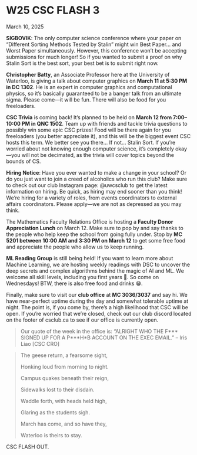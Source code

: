 # W25 CSC FLASH 3

March 10, 2025

**SIGBOVIK**: The only computer science conference where your paper on “Different Sorting Methods Tested by Stalin” might win Best Paper… and Worst Paper simultaneously. However, this conference won’t be accepting submissions for much longer! So if you wanted to submit a proof on why Stalin Sort is the best sort, your best bet is to submit right now.

**Christopher Batty**, an Associate Professor here at the University of Waterloo, is giving a talk about computer graphics on **March 11 at 5:30 PM in DC 1302**. He is an expert in computer graphics and computational physics, so it’s basically guaranteed to be a banger talk from an ultimate sigma. Please come—it will be fun. There will also be food for you freeloaders.

**CSC Trivia** is coming back! It’s planned to be held on **March 12 from 7:00–10:00 PM in QNC 1502**. Team up with friends and tackle trivia questions to possibly win some epic CSC prizes! Food will be there again for you freeloaders (you better appreciate it), and this will be the biggest event CSC hosts this term. We better see you there… If not… Stalin Sort. If you’re worried about not knowing enough computer science, it’s completely okay—you will not be decimated, as the trivia will cover topics beyond the bounds of CS.

**Hiring Notice**: Have you ever wanted to make a change in your school? Or do you just want to join a creed of alcoholics who run this club? Make sure to check out our club Instagram page: @uwcsclub to get the latest information on hiring. Be quick, as hiring may end sooner than you think! We’re hiring for a variety of roles, from events coordinators to external affairs coordinators. Please apply—we are not as depressed as you may think.

The Mathematics Faculty Relations Office is hosting a **Faculty Donor Appreciation Lunch** on March 12. Make sure to pop by and say thanks to the people who help keep the school from going fully under. Stop by **MC 5201 between 10:00 AM and 3:30 PM on March 12** to get some free food and appreciate the people who allow us to keep running.

**ML Reading Group** is still being held! If you want to learn more about Machine Learning, we are hosting weekly readings with DSC to uncover the deep secrets and complex algorithms behind the magic of AI and ML. We welcome all skill levels, including you first years :eyes:. So come on Wednesdays! BTW, there is also free food and drinks :grin:.

Finally, make sure to visit our **club office** at **MC 3036/3037** and say hi. We have near-perfect uptime during the day and somewhat tolerable uptime at night. The point is, if you come by, there’s a high likelihood that CSC will be open. If you’re worried that we’re closed, check out our club discord located on the footer of csclub.ca to see if our office is currently open.

> Our quote of the week in the office is:  “ALRIGHT WHO THE F\*\*\* SIGNED UP FOR A P\*\*\*H\*B ACCOUNT ON THE EXEC EMAIL.” – Iris Liao [CSC CRO]


> The geese return, a fearsome sight,
> 
> Honking loud from morning to night.
> 
> Campus quakes beneath their reign,
> 
> Sidewalks lost to their disdain.
> 
> Waddle forth, with heads held high,
> 
> Glaring as the students sigh.
> 
> March has come, and so have they,
> 
> Waterloo is theirs to stay.

CSC FLASH OUT.

